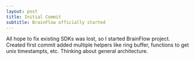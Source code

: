 ```yaml
---
layout: post
title: Initial Commit
subtitle: BrainFlow officially started
---
```


All hope to fix existing SDKs was lost, so I started BrainFlow project. Created first commit added multiple helpers like ring buffer, functions to get unix timestampts, etc. Thinking about general architecture.
